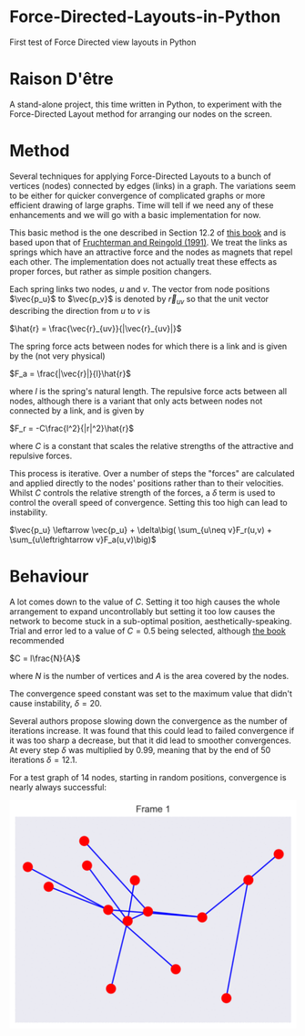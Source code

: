 # Force-Directed-Layouts-in-Python
First test of Force Directed view layouts in Python

# Raison D'être 
A stand-alone project, this time written in Python, to experiment with the Force-Directed Layout method for arranging our nodes on the screen.

# Method
Several techniques for applying Force-Directed Layouts to a bunch of vertices (nodes) connected by edges (links) in a graph.  The variations seem to be either for quicker convergence of complicated graphs or more efficient drawing of large graphs.  Time will tell if we need any of these enhancements and we will go with a basic implementation for now.

This basic method is the one described in Section 12.2 of [this book](http://cs.brown.edu/people/rtamassi/gdhandbook/chapters/force-directed.pdf) and is based upon that of [Fruchterman and Reingold (1991)](http://citeseerx.ist.psu.edu/viewdoc/download?doi=10.1.1.13.8444&rep=rep1&type=pdf).  We treat the links as springs which have an attractive force and the nodes as magnets that repel each other.  The implementation does not actually treat these effects as proper forces, but rather as simple position changers.

Each spring links two nodes, $`u`$ and $`v`$.  The vector from node positions $`\vec{p_u}`$ to $`\vec{p_v}`$ is denoted by $`\vec{r}_{uv}`$ so that the unit vector describing the direction from $`u`$ to $`v`$ is

$`\hat{r} = \frac{\vec{r}_{uv}}{|\vec{r}_{uv}|}`$

The spring force acts between nodes for which there is a link and is given by the (not very physical)

$`F_a = \frac{|\vec{r}|}{l}\hat{r}`$

where $`l`$ is the spring's natural length.  The repulsive force acts between all nodes, although there is a variant that only acts between nodes not connected by a link, and is given by

$`F_r = -C\frac{l^2}{|r|^2}\hat{r}`$

where $`C`$ is a constant that scales the relative strengths of the attractive and repulsive forces.

This process is iterative.  Over a number of steps the "forces" are calculated and applied directly to the nodes' positions rather than to their velocities.  Whilst $`C`$ controls the relative strength of the forces, a $`\delta`$ term is used to control the overall speed of convergence.  Setting this too high can lead to instability.

$`\vec{p_u} \leftarrow \vec{p_u} + \delta\big( \sum_{u\neq v}F_r(u,v) + \sum_{u\leftrightarrow v}F_a(u,v)\big)`$

# Behaviour
A lot comes down to the value of $`C`$.  Setting it too high causes the whole arrangement to expand uncontrollably but setting it too low causes the network to become stuck in a sub-optimal position, aesthetically-speaking.  Trial and error led to a value of $`C=0.5`$ being selected, although [the book](http://cs.brown.edu/people/rtamassi/gdhandbook/chapters/force-directed.pdf) recommended

$`C = l\frac{N}{A}`$

where $`N`$ is the number of vertices and $`A`$ is the area covered by the nodes.

The convergence speed constant was set to the maximum value that didn't cause instability, $`\delta=20`$.

Several authors propose slowing down the convergence as the number of iterations increase.  It was found that this could lead to failed convergence if it was too sharp a decrease, but that it did lead to smoother convergences.  At every step $`\delta`$ was multiplied by 0.99, meaning that by the end of 50 iterations $`\delta = 12.1`$.

For a test graph of 14 nodes, starting in random positions, convergence is nearly always successful:

![Convergence_GIF.gif](Convergence_GIF.gif)
